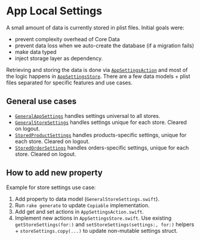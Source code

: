 # App Local Settings

A small amount of data is currently stored in plist files.
Initial goals were:

- prevent complexity overhead of Core Data
- prevent data loss when we auto-create the database (if a migration fails)
- make data typed
- inject storage layer as dependency.

Retrieving and storing the data is done via [`AppSettingsAction`](https://github.com/woocommerce/woocommerce-ios/blob/develop/Yosemite/Yosemite/Actions/AppSettingsAction.swift) and most of the logic happens in [`AppSettingsStore`](https://github.com/woocommerce/woocommerce-ios/blob/develop/Yosemite/Yosemite/Stores/AppSettingsStore.swift).
There are a few data models + plist files separated for specific features and use cases.

## General use cases

- [`GeneralAppSettings`](https://github.com/woocommerce/woocommerce-ios/blob/develop/Storage/Storage/Model/GeneralAppSettings.swift) handles settings universal to all stores.
- [`GeneralStoreSettings`](https://github.com/woocommerce/woocommerce-ios/blob/develop/Storage/Storage/Model/GeneralStoreSettings.swift) handles settings unique for each store. Cleared on logout.
- [`StoredProductSettings`](https://github.com/woocommerce/woocommerce-ios/blob/develop/Networking/Networking/Model/Product/StoredProductSettings.swift) handles products-specific settings, unique for each store. Cleared on logout.
- [`StoredOrderSettings`](https://github.com/woocommerce/woocommerce-ios/blob/develop/Networking/Yosemite/Model/Product/StoredOrderSettings.swift) handles orders-specific settings, unique for each store. Cleared on logout.


## How to add new property

Example for store settings use case:

1. Add property to data model (`GeneralStoreSettings.swift`).
2. Run `rake generate` to update `Copiable` implementation.
3. Add get and set actions in `AppSettingsAction.swift`.
4. Implement new actions in `AppSettingsStore.swift`. Use existing `getStoreSettings(for:)` and `setStoreSettings(settings:, for:)` helpers + `storeSettings.copy(...)` to update non-mutable settings struct.
